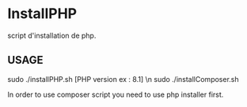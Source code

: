 # InstallPHP
script d'installation de php. 

## USAGE 
sudo ./installPHP.sh [PHP version ex : 8.1] \n
sudo ./installComposer.sh

In order to use composer script you need to use php installer first. 
